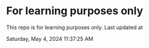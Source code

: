 # For learning purposes only
This repo is for learning purposes only.
Last updated at

Saturday, May 4, 2024 11:37:25 AM

